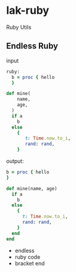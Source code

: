 # lak-ruby
Ruby Utils

## Endless Ruby

input

```ruby
ruby:
  b = proc { hello
  }

def mine(
    name,
    age,
  )
  if a
    b
  else
    {
       t: Time.now.to_i,
       rand: rand,
    }
```

output:

```ruby
b = proc { hello
}

def mine(name, age)
  if a
    b
  else
    {
      t: Time.now.to_i,
      rand: rand,
    }
  end
end
```

- endless
- ruby code
- bracket end
